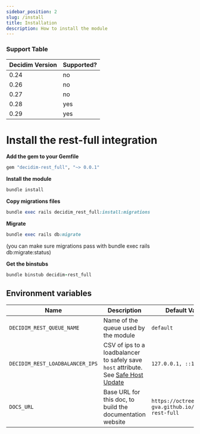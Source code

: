 ```yaml
---
sidebar_position: 2
slug: /install
title: Installation
description: How to install the module
---
```


### Support Table
| Decidim Version | Supported?  |
|-----------------|-------------|
| 0.24            | no          |
| 0.26            | no         |
| 0.27            | no         |
| 0.28            | yes |
| 0.29            | yes |

# Install the rest-full integration

**Add the gem to your Gemfile**<br />
```ruby
gem "decidim-rest_full", "~> 0.0.1"
```

**Install the module**<br />
```ruby
bundle install
```

**Copy migrations files**<br />
```ruby
bundle exec rails decidim_rest_full:install:migrations
```

**Migrate**<br />
```ruby
bundle exec rails db:migrate
```
(you can make sure migrations pass with bundle exec rails db:migrate:status)

**Get the binstubs**
```ruby
bundle binstub decidim-rest_full
``` 


## Environment variables

| Name | Description | Default Value |
|------|-------------|---------------|
| `DECIDIM_REST_QUEUE_NAME`| Name of the queue used by the module | `default` |
| `DECIDIM_REST_LOADBALANCER_IPS`| CSV of ips to a loadbalancer to safely save `host` attribute. See [Safe Host Update](/dev/update-hosts) | `127.0.0.1, ::1` |
| `DOCS_URL`| Base URL for this doc, to build the documentation website | `https://octree-gva.github.io/decidim-rest-full` |